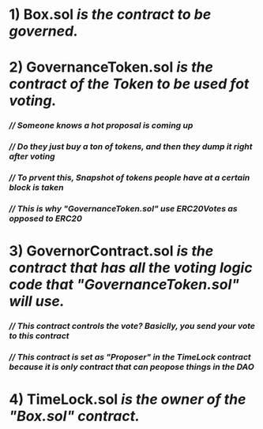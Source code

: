 # 1) Box.sol **_is the contract to be governed._**

# 2) GovernanceToken.sol **_is the contract of the Token to be used fot voting._**

### **_// Someone knows a hot proposal is coming up_**

### **_// Do they just buy a ton of tokens, and then they dump it right after voting_**

### **_// To prvent this, Snapshot of tokens people have at a certain block is taken_**

### **_// This is why "GovernanceToken.sol" use ERC20Votes as opposed to ERC20_**

# 3) GovernorContract.sol **_is the contract that has all the voting logic code that "GovernanceToken.sol" will use._**

### **_// This contract controls the vote? Basiclly, you send your vote to this contract_**

### **_// This contract is set as "Proposer" in the TimeLock contract because it is only contract that can peopose things in the DAO_**

# 4) TimeLock.sol **_is the owner of the "Box.sol" contract._**
